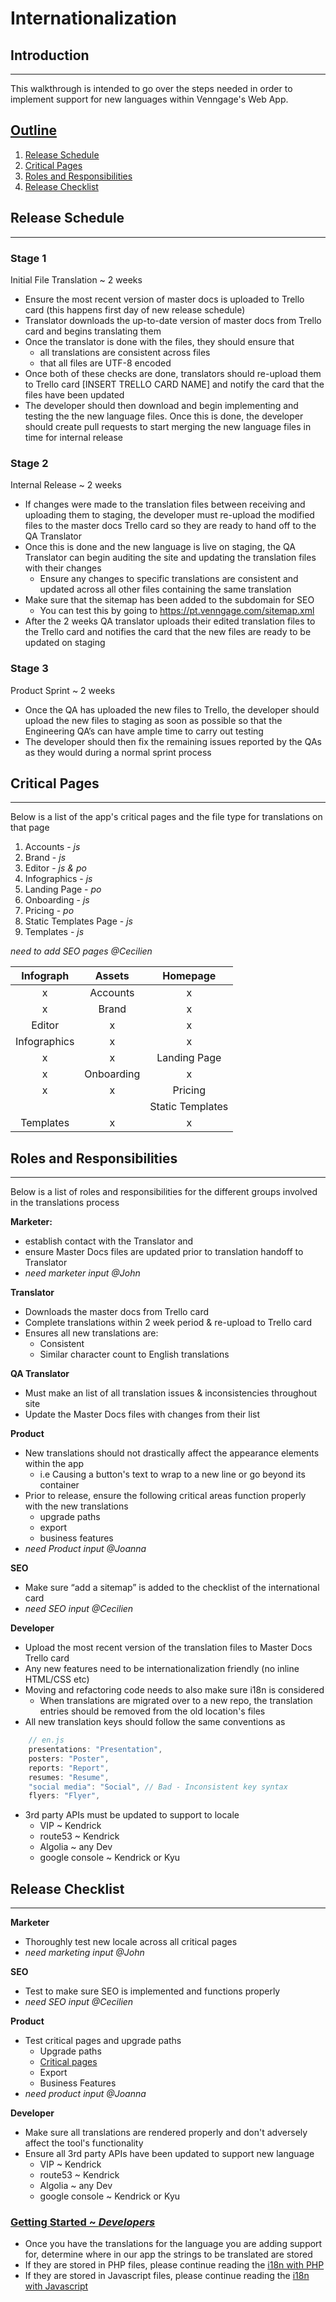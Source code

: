 # Internationalization

## Introduction

---

This walkthrough is intended to go over the steps needed in order to implement support for new languages within Venngage's Web App.

## [Outline](#outline)
1. [Release Schedule](#release-schedule)
1. [Critical Pages](#critical-pages)
1. [Roles and Responsibilities](#roles-and-responsibilities)
1. [Release Checklist](#release-checklist)


## Release Schedule
---

### Stage 1

Initial File Translation ~ 2 weeks

- Ensure the most recent version of master docs is uploaded to Trello card (this happens first day of new release schedule)
- Translator downloads the up-to-date version of master docs from Trello card and begins translating them
- Once the translator is done with the files, they should ensure that 
	- all translations are consistent across files 
	- that all files are UTF-8 encoded 
- Once both of these checks are done, translators should re-upload them to  Trello card [INSERT TRELLO CARD NAME] and notify the card that the files have been updated
- The developer should then download and begin implementing and testing the the new language files. Once this is done, the developer should create pull requests to start merging the new language files in time for internal release


### Stage 2

Internal Release ~ 2 weeks

- If changes were made to the translation files between receiving and uploading them to staging, the developer must re-upload the modified files to the master docs Trello card so they are ready to hand off to the QA Translator
- Once this is done and the new language is live on staging,  the QA Translator can begin auditing the site and updating the translation files with their changes
	- Ensure any changes to specific translations are consistent and updated across all other files containing the same translation
- Make sure that the sitemap has been added to the subdomain for SEO
    - You can test this by going to  https://pt.venngage.com/sitemap.xml
- After the 2 weeks QA translator uploads their edited translation files to the Trello card and notifies the card that the new files are ready to be updated on staging

### Stage 3

Product Sprint ~ 2 weeks

- Once the QA has uploaded the new files to Trello, the developer should upload the new files to staging as soon as possible so that the Engineering QA’s can have ample time to carry out testing
- The developer should then fix the remaining issues reported by the QAs as they would during a normal sprint process


## Critical Pages
------
Below is a list of the app's critical pages and the file type for translations on that page

1. Accounts - *js*
1. Brand - *js*
1. Editor - *js & po*
1. Infographics - *js*
1. Landing Page - *po*
1. Onboarding - *js*
1. Pricing - *po*
1. Static Templates Page - *js*
1. Templates - *js*

*need to add SEO pages @Cecilien*


|   Infograph  |   Assets   |     Homepage     |
|:------------:|:----------:|:----------------:|
|       x      |  Accounts  |         x        |
|       x      |    Brand   |         x        |
|    Editor    |      x     |         x        |
| Infographics |      x     |         x        |
|       x      |      x     |   Landing Page   |
|       x      | Onboarding |         x        |
|       x      |      x     |      Pricing     |
|              |            | Static Templates |
|   Templates  |      x     |         x        |


## Roles and Responsibilities
----
Below is a list of roles and responsibilities for the different groups involved in the translations process

**Marketer:**

- establish contact with the Translator and 
- ensure Master Docs files are updated prior to translation handoff to Translator
- *need marketer input @John*

**Translator**

- Downloads the master docs from Trello card
- Complete translations within 2 week period & re-upload to Trello card
- Ensures all new translations are:
	- Consistent
	- Similar character count to English translations

**QA Translator**

- Must make an list of all translation issues & inconsistencies throughout site
- Update the Master Docs files with changes from their list

**Product**

- New translations should not drastically affect the appearance elements within the app
    - i.e Causing a button's text to wrap to a new line or go beyond its container
- Prior to release, ensure the following critical areas function properly with the new translations
    - upgrade paths
    - export
    - business features
- *need Product input @Joanna*

**SEO**

- Make sure “add a sitemap” is added to the checklist of the international card
- *need SEO input @Cecilien*

**Developer**

- Upload the most recent version of the translation files to Master Docs Trello card
- Any new features need to be internationalization friendly (no inline HTML/CSS etc) 
- Moving and refactoring code needs to also make sure i18n is considered
    - When translations are migrated over to a new repo, the translation entries should be removed from the old location's files
- All new translation keys should follow the same conventions as 
```js
    // en.js
    presentations: "Presentation",
    posters: "Poster",
    reports: "Report",
    resumes: "Resume",
    "social media": "Social", // Bad - Inconsistent key syntax
    flyers: "Flyer",
```
- 3rd party APIs must be updated to support to locale
	- VIP ~ Kendrick
    - route53 ~ Kendrick
	- Algolia ~ any Dev
	- google console ~ Kendrick or Kyu

## Release Checklist
------

**Marketer**

- Thoroughly test new locale across all critical pages
- *need marketing input @John*

**SEO**

- Test to make sure SEO is implemented and functions properly
- *need SEO input @Cecilien*

**Product**

- Test critical pages and upgrade paths
    - Upgrade paths
    - [Critical pages](#critical-pages)
    - Export
    - Business Features
- *need product input @Joanna*

**Developer**

- Make sure all translations are rendered properly and don't adversely affect the tool's functionality
- Ensure all 3rd party APIs have been updated to support new language
    - VIP ~ Kendrick
    - route53 ~ Kendrick
	- Algolia ~ any Dev
	- google console ~ Kendrick or Kyu



### [Getting Started ~ *Developers*](#getting-started)

- Once you have the translations for the language you are adding support for, determine where in our app the strings to be translated are stored
- If they are stored in PHP files, please continue reading the [i18n with PHP](../i18n/php)
- If they are stored in Javascript files, please continue reading the [i18n with Javascript](../i18n/javascript)